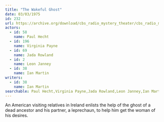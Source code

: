 ```yaml
---
title: "The Wakeful Ghost"
date: 03/03/1975
id: 232
url: https://archive.org/download/cbs_radio_mystery_theater/cbs_radio_mystery_theater-0201-0250.zip/cbs_radio_mystery_theater-0201-0250%2Fcbsrmt_0232_the_wakeful_ghost.mp3
actors:  
  - id: 58
    name: Paul Hecht  
  - id: 196
    name: Virginia Payne  
  - id: 69
    name: Jada Rowland  
  - id: 2
    name: Leon Janney  
  - id: 38
    name: Ian Martin
writers:  
  - id: 38
    name: Ian Martin
searchable: Paul Hecht,Virginia Payne,Jada Rowland,Leon Janney,Ian Martin Ian Martin
---
```

An American visiting relatives in Ireland enlists the help of the ghost of a dead ancestor and his partner, a leprechaun, to help him get the woman of his desires.